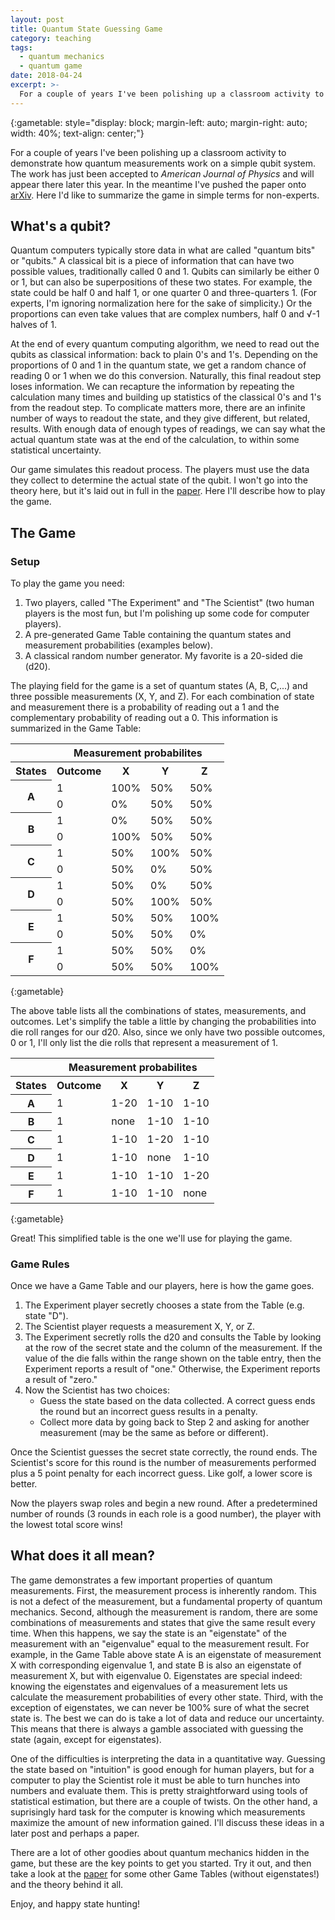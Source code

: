 ```yaml
---
layout: post
title: Quantum State Guessing Game
category: teaching
tags:
  - quantum mechanics
  - quantum game
date: 2018-04-24
excerpt: >-
  For a couple of years I've been polishing up a classroom activity to demonstrate how quantum measurements work on a simple qubit system.  Here I'd like to summarize the game in simple terms for non-experts.
---
```

{:gametable: style="display: block; margin-left: auto; margin-right: auto; width: 40%; text-align: center;"}

For a couple of years I've been polishing up a classroom activity to demonstrate how quantum measurements work on a simple qubit system.
The work has just been accepted to *American Journal of Physics* and will appear there later this year.
In the meantime I've pushed the paper onto [arXiv](http://arxiv.org/abs/1804.08417).
Here I'd like to summarize the game in simple terms for non-experts.

## What's a qubit?

Quantum computers typically store data in what are called "quantum bits" or "qubits."
A classical bit is a piece of information that can have two possible values, traditionally called 0 and 1.
Qubits can similarly be either 0 or 1, but can also be superpositions of these two states.
For example, the state could be half 0 and half 1, or one quarter 0 and three-quarters 1.
(For experts, I'm ignoring normalization here for the sake of simplicity.)
Or the proportions can even take values that are complex numbers, half 0 and &radic;-1 halves of 1.

At the end of every quantum computing algorithm, we need to read out the qubits as classical information: back to plain 0's and 1's.
Depending on the proportions of 0 and 1 in the quantum state, we get a random chance of reading 0 or 1 when we do this conversion.
Naturally, this final readout step loses information.
We can recapture the information by repeating the calculation many times and building up statistics of the classical 0's and 1's from the readout step.
To complicate matters more, there are an infinite number of ways to readout the state, and they give different, but related, results.
With enough data of enough types of readings, we can say what the actual quantum state was at the end of the calculation, to within some statistical uncertainty.

Our game simulates this readout process. The players must use the data they collect to determine the actual state of the qubit.
I won't go into the theory here, but it's laid out in full in the [paper](http://arxiv.org/abs/1804.08417).
Here I'll describe how to play the game.

## The Game
### Setup
To play the game you need:

1. Two players, called "The Experiment" and "The Scientist" (two human players is the most fun, but I'm polishing up some code for computer players).
2. A pre-generated Game Table containing the quantum states and measurement probabilities (examples below).
3. A classical random number generator.  My favorite is a 20-sided die (d20).

The playing field for the game is a set of quantum states (A, B, C,...) and three possible measurements (X, Y, and Z).
For each combination of state and measurement there is a probability of reading out a 1 and the complementary probability of reading out a 0.
This information is summarized in the Game Table:

<table class="gametable">
 <tr>
 <th></th><th colspan="4">Measurement probabilites</th>
 </tr>
 <tr>
 <th>States</th><th>Outcome</th><th>X</th><th>Y</th><th>Z</th>
 </tr>
 <tr>
 <th rowspan="2">A</th><td>1</td><td>100%</td><td>50%</td><td>50%</td>
 </tr>
 <tr>
   <td>0</td><td>0%</td><td>50%</td><td>50%</td>
 </tr>
 <tr>
 <th rowspan="2">B</th><td>1</td><td>0%</td><td>50%</td><td>50%</td>
 </tr>
 <tr>
   <td>0</td><td>100%</td><td>50%</td><td>50%</td>
 </tr>
 <tr>
 <th rowspan="2">C</th><td>1</td><td>50%</td><td>100%</td><td>50%</td>
 </tr>
 <tr>
   <td>0</td><td>50%</td><td>0%</td><td>50%</td>
 </tr>
 <tr>
 <th rowspan="2">D</th><td>1</td><td>50%</td><td>0%</td><td>50%</td>
 </tr>
 <tr>
   <td>0</td><td>50%</td><td>100%</td><td>50%</td>
 </tr>
  <tr>
 <th rowspan="2">E</th><td>1</td><td>50%</td><td>50%</td><td>100%</td>
 </tr>
 <tr>
   <td>0</td><td>50%</td><td>50%</td><td>0%</td>
 </tr>
 <tr>
 <th rowspan="2">F</th><td>1</td><td>50%</td><td>50%</td><td>0%</td>
 </tr>
 <tr>
   <td>0</td><td>50%</td><td>50%</td><td>100%</td>
 </tr>
</table>{:gametable}


The above table lists all the combinations of states, measurements, and outcomes.
Let's simplify the table a little by changing the probabilities into die roll ranges for our d20.
Also, since we only have two possible outcomes, 0 or 1, I'll only list the die rolls that represent a measurement of 1.

<table class="gametable">
 <tr>
 <th></th><th colspan="4">Measurement probabilites</th>
 </tr>
 <tr>
 <th>States</th><th>Outcome</th><th>X</th><th>Y</th><th>Z</th>
 </tr>
 <tr>
 <th>A</th><td>1</td><td>1-20</td><td>1-10</td><td>1-10</td>
 </tr>
 <tr>
 <th>B</th><td>1</td><td>none</td><td>1-10</td><td>1-10</td>
 </tr>
 <tr>
 <th >C</th><td>1</td><td>1-10</td><td>1-20</td><td>1-10</td>
 </tr>
 <tr>
 <th >D</th><td>1</td><td>1-10</td><td>none</td><td>1-10</td>
 </tr>
  <tr>
 <th>E</th><td>1</td><td>1-10</td><td>1-10</td><td>1-20</td>
 </tr>
 <tr>
 <th>F</th><td>1</td><td>1-10</td><td>1-10</td><td>none</td>
 </tr>
</table>{:gametable}

Great!  This simplified table is the one we'll use for playing the game.

### Game Rules

Once we have a Game Table and our players, here is how the game goes.

1. The Experiment player secretly chooses a state from the Table (e.g. state "D").
2. The Scientist player requests a measurement X, Y, or Z.
3. The Experiment secretly rolls the d20 and consults the Table by looking at the 
row of the secret state and the column of the measurement.
If the value of the die falls within the range shown on the table entry, then the Experiment reports a result of "one."
Otherwise, the Experiment reports a result of "zero."
4. Now the Scientist has two choices:
    * Guess the state based on the data collected.  A correct guess ends the round but an incorrect guess results in a penalty.
    * Collect more data by going back to Step 2 and asking for another measurement (may be the same as before or different).

Once the Scientist guesses the secret state correctly, the round ends.
The Scientist's score for this round is the number of measurements performed plus a 5 point penalty for each incorrect guess.
Like golf, a lower score is better.

Now the players swap roles and begin a new round.  After a predetermined number of rounds (3 rounds in each role is a good number), the player with the lowest total score wins!

## What does it all mean?

The game demonstrates a few important properties of quantum measurements.
First, the measurement process is inherently random.
This is not a defect of the measurement, but a fundamental property of quantum mechanics.
Second, although the measurement is random, there are some combinations of measurements and states that give the same result every time.
When this happens, we say the state is an "eigenstate" of the measurement with an "eigenvalue" equal to the measurement result.
For example, in the Game Table above state A is an eigenstate of measurement X with corresponding eigenvalue 1,
and state B is also an eigenstate of measurement X, but with eigenvalue 0.
Eigenstates are special indeed:
knowing the eigenstates and eigenvalues of a measurement lets us calculate the measurement probabilities of every other state.
Third, with the exception of eigenstates, we can never be 100% sure of what the secret state is.
The best we can do is take a lot of data and reduce our uncertainty.
This means that there is always a gamble associated with guessing the state (again, except for eigenstates).


One of the difficulties is interpreting the data in a quantitative way.
Guessing the state based on "intuition" is good enough for human players, but for a computer to play the Scientist role it must be able to turn hunches into numbers and evaluate them.
This is pretty straightforward using tools of statistical estimation, but there are a couple of twists.
On the other hand, a suprisingly hard task for the computer is knowing which measurements maximize the amount of new information gained.
I'll discuss these ideas in a later post and perhaps a paper.

There are a lot of other goodies about quantum mechanics hidden in the game, but these are the key points to get you started.
Try it out, and then take a look at the [paper](http://arxiv.org/abs/1804.08417) for some other Game Tables (without eigenstates!) and the theory behind it all.

Enjoy, and happy state hunting!